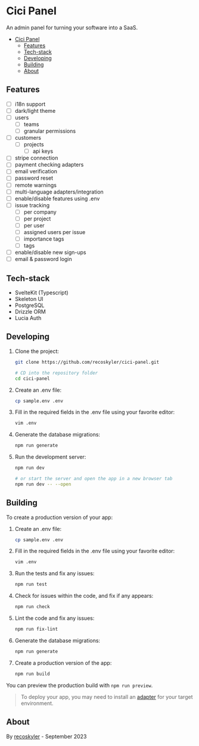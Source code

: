 # Cici Panel

An admin panel for turning your software into a SaaS.

- [Cici Panel](#cici-panel)
  - [Features](#features)
  - [Tech-stack](#tech-stack)
  - [Developing](#developing)
  - [Building](#building)
  - [About](#about)

## Features

- [ ] i18n support
- [ ] dark/light theme
- [ ] users
  - [ ] teams
  - [ ] granular permissions
- [ ] customers
  - [ ] projects
    - [ ] api keys
- [ ] stripe connection
- [ ] payment checking adapters
- [ ] email verification
- [ ] password reset
- [ ] remote warnings
- [ ] multi-language adapters/integration
- [ ] enable/disable features using .env
- [ ] issue tracking
  - [ ] per company
  - [ ] per project
  - [ ] per user
  - [ ] assigned users per issue
  - [ ] importance tags
  - [ ] tags
- [ ] enable/disable new sign-ups
- [ ] email & password login

## Tech-stack

- SvelteKit (Typescript)
- Skeleton UI
- PostgreSQL
- Drizzle ORM
- Lucia Auth

## Developing

1. Clone the project:

    ```bash
    git clone https://github.com/recoskyler/cici-panel.git

    # CD into the repository folder
    cd cici-panel
    ```

2. Create an .env file:

    ```bash
    cp sample.env .env
    ```

3. Fill in the required fields in the .env file using your favorite editor:

    ```bash
    vim .env
    ```

4. Generate the database migrations:

    ```bash
    npm run generate
    ```

5. Run the development server:

    ```bash
    npm run dev

    # or start the server and open the app in a new browser tab
    npm run dev -- --open
    ```

## Building

To create a production version of your app:

1. Create an .env file:

    ```bash
    cp sample.env .env
    ```

2. Fill in the required fields in the .env file using your favorite editor:

    ```bash
    vim .env
    ```

3. Run the tests and fix any issues:

    ```bash
    npm run test
    ```

4. Check for issues within the code, and fix if any appears:

    ```bash
    npm run check
    ```

5. Lint the code and fix any issues:

    ```bash
    npm run fix-lint
    ```

6. Generate the database migrations:

    ```bash
    npm run generate
    ```

7. Create a production version of the app:

    ```bash
    npm run build
    ```

You can preview the production build with `npm run preview`.

> To deploy your app, you may need to install an [adapter](https://kit.svelte.dev/docs/adapters) for your target environment.

## About

By [recoskyler](https://github.com/recoskyler) - September 2023
